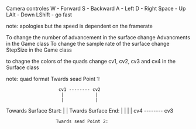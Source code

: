 ﻿Camera controles
W - Forward
S - Backward
A - Left
D - Right
Space - Up
LAlt - Down
LShift - go fast

note: apologies but the speed is dependent on the framerate

To change the number of advancement in the surface change Advancments in the Game class
To change the sample rate of the surface change StepSize in the Game class

to chagne the colors of the quads change cv1, cv2, cv3 and cv4 in the Surface class

note: quad format
					   Twards sead Point 1:

						cv1 -------- cv2
						 |            |
						 |            |
Towards Surface Start:	 |            |		Twards Surface End:
						 |            |
						 |            |
						cv4 -------- cv3

					   Twards sead Point 2: